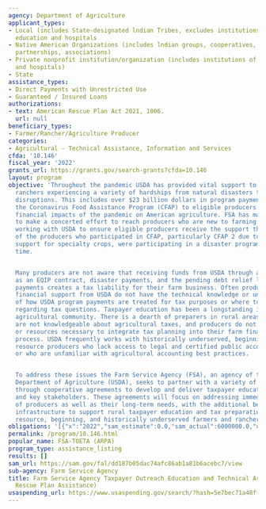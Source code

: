 ```yaml
---
agency: Department of Agriculture
applicant_types:
- Local (includes State-designated lndian Tribes, excludes institutions of higher
  education and hospitals
- Native American Organizations (includes lndian groups, cooperatives, corporations,
  partnerships, associations)
- Private nonprofit institution/organization (includes institutions of higher education
  and hospitals)
- State
assistance_types:
- Direct Payments with Unrestricted Use
- Guaranteed / Insured Loans
authorizations:
- text: American Rescue Plan Act 2021, 1006.
  url: null
beneficiary_types:
- Farmer/Rancher/Agriculture Producer
categories:
- Agricultural - Technical Assistance, Information and Services
cfda: '10.146'
fiscal_year: '2022'
grants_url: https://grants.gov/search-grants?cfda=10.146
layout: program
objective: 'Throughout the pandemic USDA has provided vital support to farmers and
  ranchers experiencing a variety of hardships from natural disasters to supply chain
  disruptions. This includes over $23 billion dollars in program payments through
  the Coronavirus Food Assistance Program (CFAP) to eligible producers to offset the
  financial impacts of the pandemic on American agriculture. FSA has made and continues
  to make a concerted effort to reach producers who are new to farming and new to
  working with USDA to ensure eligible producers receive the support they need. Many
  of the producers who participated in CFAP, particularly CFAP 2 due to increased
  support for specialty crops, were participating in a disaster program for the first
  time.


  Many producers are not aware that receiving funds from USDA through activities such
  as an EQIP contract, disaster payments, and the pending debt relief legislation
  payments creates a tax liability for their farm business. Often producers who receive
  financial support from USDA do not have the technical knowledge or understanding
  of how USDA program payments are treated for tax purposes or where to get support
  regarding tax questions. Taxpayer education has been a longstanding issue in the
  agricultural community. There is a dearth of preparers in rural areas, many producers
  are not knowledgeable about agricultural taxes, and producers do not have the knowledge
  or resources necessary to integrate tax planning into their farm financial planning
  process. USDA frequently works with historically underserved, beginning, and limited
  resource producers who lack access to legal and certified public accounting services
  or who are unfamiliar with agricultural accounting best practices.


  To address these issues the Farm Service Agency (FSA), an agency of the United States
  Department of Agriculture (USDA), seeks to partner with a variety of cooperators
  through cooperative agreements to develop and deliver taxpayer education to producers
  and key stakeholders. These agreements will focus on addressing immediate needs
  of producers as well as their long-term needs, with the additional benefit of developing
  infrastructure to support rural taxpayer education and tax preparation for limited
  resource, beginning, and historically underserved farmers and ranchers.'
obligations: '[{"x":"2022","sam_estimate":0.0,"sam_actual":6000000.0,"usa_spending_actual":0.0},{"x":"2023","sam_estimate":4000000.0,"sam_actual":0.0,"usa_spending_actual":0.0},{"x":"2024","sam_estimate":4000000.0,"sam_actual":0.0,"usa_spending_actual":0.0}]'
permalink: /program/10.146.html
popular_name: FSA-TOETA (ARPA)
program_type: assistance_listing
results: []
sam_url: https://sam.gov/fal/dd187b05dac74afc86ab1a81b6acebc7/view
sub-agency: Farm Service Agency
title: Farm Service Agency Taxpayer Outreach Education and Technical Assistance (American
  Rescue Plan Assistance)
usaspending_url: https://www.usaspending.gov/search/?hash=5e7bec71a48ffc423adffb35937f4531
---
```

